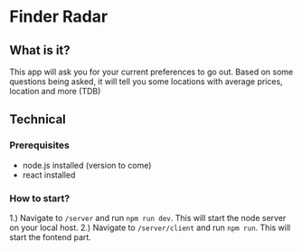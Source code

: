 # Finder Radar

## What is it?

This app will ask you for your current preferences to go out. Based on some questions being asked, it will tell you some locations with average prices, location and more (TDB)

## Technical

### Prerequisites

- node.js installed (version to come)
- react installed

### How to start?

1.) Navigate to `/server` and run `npm run dev`. This will start the node server on your local host.
2.) Navigate to `/server/client` and run `npm run`. This will start the fontend part.
